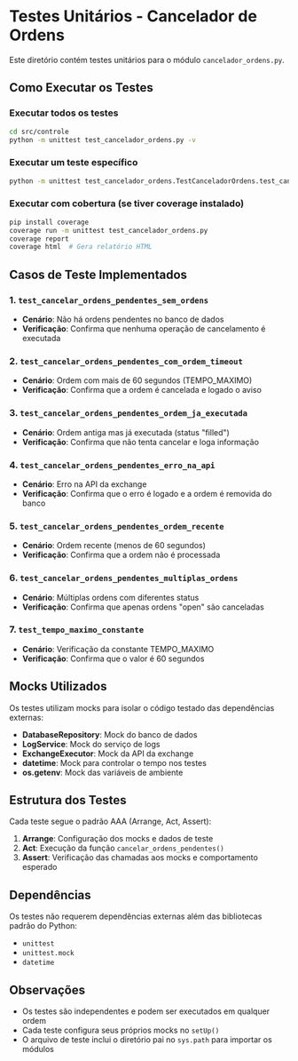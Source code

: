 # Testes Unitários - Cancelador de Ordens

Este diretório contém testes unitários para o módulo `cancelador_ordens.py`.

## Como Executar os Testes

### Executar todos os testes
```bash
cd src/controle
python -m unittest test_cancelador_ordens.py -v
```

### Executar um teste específico
```bash
python -m unittest test_cancelador_ordens.TestCanceladorOrdens.test_cancelar_ordens_pendentes_sem_ordens -v
```

### Executar com cobertura (se tiver coverage instalado)
```bash
pip install coverage
coverage run -m unittest test_cancelador_ordens.py
coverage report
coverage html  # Gera relatório HTML
```

## Casos de Teste Implementados

### 1. `test_cancelar_ordens_pendentes_sem_ordens`
- **Cenário**: Não há ordens pendentes no banco de dados
- **Verificação**: Confirma que nenhuma operação de cancelamento é executada

### 2. `test_cancelar_ordens_pendentes_com_ordem_timeout`
- **Cenário**: Ordem com mais de 60 segundos (TEMPO_MAXIMO)
- **Verificação**: Confirma que a ordem é cancelada e logado o aviso

### 3. `test_cancelar_ordens_pendentes_ordem_ja_executada`
- **Cenário**: Ordem antiga mas já executada (status "filled")
- **Verificação**: Confirma que não tenta cancelar e loga informação

### 4. `test_cancelar_ordens_pendentes_erro_na_api`
- **Cenário**: Erro na API da exchange
- **Verificação**: Confirma que o erro é logado e a ordem é removida do banco

### 5. `test_cancelar_ordens_pendentes_ordem_recente`
- **Cenário**: Ordem recente (menos de 60 segundos)
- **Verificação**: Confirma que a ordem não é processada

### 6. `test_cancelar_ordens_pendentes_multiplas_ordens`
- **Cenário**: Múltiplas ordens com diferentes status
- **Verificação**: Confirma que apenas ordens "open" são canceladas

### 7. `test_tempo_maximo_constante`
- **Cenário**: Verificação da constante TEMPO_MAXIMO
- **Verificação**: Confirma que o valor é 60 segundos

## Mocks Utilizados

Os testes utilizam mocks para isolar o código testado das dependências externas:

- **DatabaseRepository**: Mock do banco de dados
- **LogService**: Mock do serviço de logs
- **ExchangeExecutor**: Mock da API da exchange
- **datetime**: Mock para controlar o tempo nos testes
- **os.getenv**: Mock das variáveis de ambiente

## Estrutura dos Testes

Cada teste segue o padrão AAA (Arrange, Act, Assert):

1. **Arrange**: Configuração dos mocks e dados de teste
2. **Act**: Execução da função `cancelar_ordens_pendentes()`
3. **Assert**: Verificação das chamadas aos mocks e comportamento esperado

## Dependências

Os testes não requerem dependências externas além das bibliotecas padrão do Python:
- `unittest`
- `unittest.mock`
- `datetime`

## Observações

- Os testes são independentes e podem ser executados em qualquer ordem
- Cada teste configura seus próprios mocks no `setUp()`
- O arquivo de teste inclui o diretório pai no `sys.path` para importar os módulos 